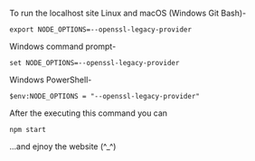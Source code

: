 To run the localhost site
Linux and macOS (Windows Git Bash)-
```console
export NODE_OPTIONS=--openssl-legacy-provider
```

Windows command prompt-
```console
set NODE_OPTIONS=--openssl-legacy-provider
```
Windows PowerShell-
```console
$env:NODE_OPTIONS = "--openssl-legacy-provider"
```
After the executing this command you can
```console
npm start
```
...and ejnoy the website (^_^)
